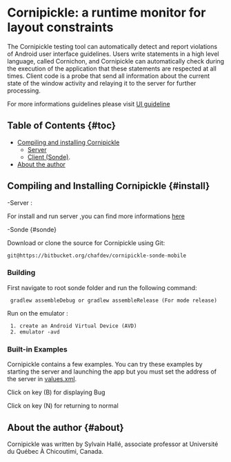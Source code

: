 ﻿Cornipickle: a runtime monitor for layout constraints
=====================================================
The Cornipickle testing tool can automatically detect and report violations of 
Android user interface guidelines. Users write statements in a high level language,
called Cornichon, and Cornipickle can automatically check during the execution of 
the application that these statements are respected at all times.
Client code is a probe that send all information about 
the current state of the window activity and relaying it to the server
for further processing.

For more informations guidelines please visit [UI guideline](https://material.io/guidelines/) 

Table of Contents                                                    {#toc}
-----------------

- [Compiling and installing Cornipickle](#install)
    - [Server](https://github.com/liflab/cornipickle)
    - [Client (Sonde)](#sonde).
- [About the author](#about)

Compiling and Installing Cornipickle                             {#install}
------------------------------------
-Server : 

   For install and run server ,you can find more informations
   [here](https://github.com/liflab/cornipickle) 

-Sonde                                                             {#sonde}
   
   Download or clone the source for Cornipickle  using Git:

    git@https://bitbucket.org/chafdev/cornipickle-sonde-mobile

### Building


First navigate to root sonde folder and run the following command:

     gradlew assembleDebug or gradlew assembleRelease (For mode release)

Run on the emulator :

     1. create an Android Virtual Device (AVD) 
     2. emulator -avd 

### Built-in Examples

Cornipickle contains a few examples. You can
try these examples by starting the server and launching the app but you must 
set the address of the server in  [values.xml](https://bitbucket.org/chafdev/cornipickle-sonde-mobile/src/fff2094c47e07d12bce9069bf10eeabb7fe7f37e/Sonde/app/src/main/res/values/strings.xml?at=master&fileviewer=file-view-default).

 Click on key (B) for displaying Bug
 
 Click on key (N) for returning to normal




About the author                                                   {#about}
----------------
Cornipickle was written by Sylvain Hallé, associate professor at Université
du Québec À Chicoutimi, Canada.